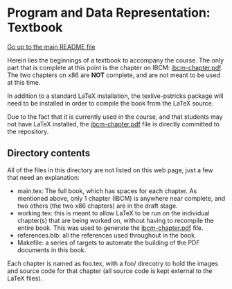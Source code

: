 Program and Data Representation: Textbook
=========================================

[Go up to the main README file](../README.html)

Herein lies the beginnings of a textbook to accompany the course.  The
only part that is complete at this point is the chapter on IBCM:
[ibcm-chapter.pdf](ibcm-chapter.pdf).  The two chapters on x86 are
**NOT** complete, and are not meant to be used at this time.

In addition to a standard LaTeX installation, the texlive-pstricks
package will need to be installed in order to compile the book from
the LaTeX source.

Due to the fact that it is currently used in the course, and that
students may not have LaTeX installed, the
[ibcm-chapter.pdf](ibcm-chapter.pdf) file is directly committed to the
repository.


Directory contents
------------------

All of the files in this directory are not listed on this web page,
just a few that need an explanation:

- main.tex: The full book, which has spaces for each chapter.  As
  mentioned above, only 1 chapter (IBCM) is anywhere near complete,
  and two others (the two x86 chapters) are in the draft stage.
- working.tex: this is meant to allow LaTeX to be run on the
  individual chapter(s) that are being worked on, without having to
  recompile the entire book.  This was used to generate the
  [ibcm-chapter.pdf](ibcm-chapter.pdf) file.
- references.bib: all the references used throughout in the book.
- Makefile: a series of targets to automate the building of the PDF
  documents in this book.

Each chapter is named as foo.tex, with a foo/ direcotry to hold the
images and source code for that chapter (all source code is kept
external to the LaTeX files).